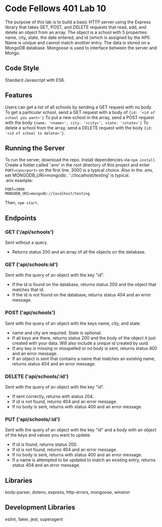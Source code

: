 # Code Fellows 401 Lab 10
The purpose of this lab is to build a basic HTTP server using the Express library that takes GET, POST, and DELETE requests that read, add, and delete an object from an array.  The object is a school with 5 properties: name, city, state, the date entered, and id (which is assigned by the API).  Name is unique and cannot match another entry.  The data is stored on a MongoDB database.  Mongoose is used to interface between the server and Mongo.

## Code Style
Standard Javascript with ES6.

## Features
Users can get a list of all schools by sending a GET request with no body.  To get a particular school, send a GET request with a body of ```{id: '<id of school you want>'}```
To put a new school in the array, send a POST request with the body ```{name: '<name>', city: '<city>', state: '<state>'}```
To delete a school from the array, send a DELETE request with the body ```{id: '<id of school to delete>'}```.

## Running the Server
To run the server, download the repo.  Install dependencies via ```npm install```.  Create a folder called '.env' in the root directory of this project and enter ```PORT=<yourport>``` on the first line.  3000 is a typical choice.  Also in the .env, set MONGODB_URI=mongodb:<database location>.  '://localhost/testing' is typical.  
.env example:

    PORT=3000
    MONGODB_URI=mongodb://localhost/testing


Then, ```npm start```.

## Endpoints

### GET ('/api/schools')
Sent without a query.  
* Returns status 200 and an array of all the objects on the database.

### GET ('api/schools:id')
Sent with the query of an object with the key "id".  
* If the id is found on the database, returns status 200 and the object that matches that id.  
* If the id is not found on the database, returns status 404 and an error message.

### POST ('api/schools')
Sent with the query of an object with the keys name, city, and state.
* name and city are required.  State is optional.
* If all keys are there, returns status 200 and the body of the object it just created with your data.  Will also include a unique id created by uuid.
* If any key is missing or misspelled or no body is sent, returns status 400 and an error message.
* If an object is sent that contains a name that matches an existing name, returns status 404 and an error message.

### DELETE ('api/schools/:id')
Sent with the query of an object with the key "id".
* If sent correctly, returns with status 204.
* If id is not found, returns 404 and an error message.
* If no body is sent, returns with status 400 and an error message.

### PUT ('api/schools/:id')
Sent with the query of an object with the key "id" and a body with an object of the keys and values you want to update.
* If id is found, returns status 200.
* If id is not found, returns 404 and an error message.
* If no body is sent, returns with status 400 and an error message.
* If a name is attempted to be updated to match an existing entry, returns status 404 and an error message.

## Libraries
body-parser, dotenv, express, http-errors, mongoose, winston

## Development Libraries
eslint, faker, jest, superagent
